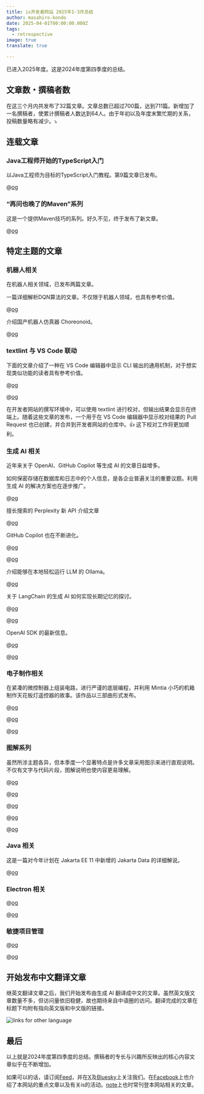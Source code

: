 ```yaml
---
title: is开发者网站 2025年1-3月总结
author: masahiro-kondo
date: 2025-04-01T00:00:00.000Z
tags:
  - retrospective
image: true
translate: true

---
```


已进入2025年度。这是2024年度第四季度的总结。

## 文章数・撰稿者数
在这三个月内共发布了32篇文章。文章总数已超过700篇，达到711篇。新增加了一名撰稿者，使累计撰稿者人数达到64人。由于年初以及年度末繁忙期的关系，投稿数量略有减少。⤵️

## 连载文章

### Java工程师开始的TypeScript入门
以Java工程师为目标的TypeScript入门教程。第9篇文章已发布。

@[og](/typescript-intro/introduction-to-typescript-for-java-engineer_generics/)

### “再问也晚了的Maven”系列
这是一个提供Maven技巧的系列。好久不见，终于发布了新文章。

@[og](/blogs/2025/03/30/maven-java24-warning/)

## 特定主题的文章

### 机器人相关
在机器人相关领域，已发布两篇文章。

一篇详细解析DQN算法的文章。不仅限于机器人领域，也具有参考价值。

@[og](/robotics/rl/rl_for_robot/)

介绍国产机器人仿真器 Choreonoid。

@[og](/robotics/choreonoid/choreonoid_part1/)


### textlint 与 VS Code 联动
下面的文章介绍了一种在 VS Code 编辑器中显示 CLI 输出的通用机制，对于想实现类似功能的读者具有参考价值。

@[og](/blogs/2025/01/24/vscode-problemmatcher/)

@[og](/blogs/2025/01/27/textlint-tuning-allowlist/)

在开发者网站的撰写环境中，可以使用 textlint 进行校对，但输出结果会显示在终端上。随着这些文章的发布，一个用于在 VS Code 编辑器中显示校对结果的 Pull Request 也已创建，并合并到开发者网站的仓库中。👍 这下校对工作将更加顺利。

### 生成 AI 相关
近年来关于 OpenAI、GitHub Copilot 等生成 AI 的文章日益增多。

如何保密存储在数据库和日志中的个人信息，是各企业普遍关注的重要议题。利用生成 AI 的解决方案也在逐步推广。

@[og](/blogs/2025/01/04/presidio-intro/)

擅长搜索的 Perplexity 新 API 介绍文章

@[og](/blogs/2025/01/22/perplexity-sonar-intro/)

GitHub Copilot 也在不断进化。

@[og](/blogs/2025/02/15/refactor-code-with-github-copilot-edits/)

@[og](/blogs/2025/02/16/try-github-copilot-agent/)

介绍能够在本地轻松运行 LLM 的 Ollama。

@[og](/blogs/2025/02/20/ollama_local_llm/)

关于 LangChain 的生成 AI 如何实现长期记忆的探讨。

@[og](/blogs/2025/02/26/langmem-intro/)

@[og](/blogs/2025/03/12/langmem-aurora-pgvector/)

OpenAI SDK 的最新信息。

@[og](/blogs/2025/03/19/openai-responses-api-filesearch/)

@[og](/blogs/2025/03/23/openai-agents-sdk-intro/)

### 电子制作相关
在紧凑的微控制器上组装电路，进行严谨的底层编程，并利用 Mintia 小巧的机箱制作天花板灯遥控器的故事。该作品以三部曲形式发布。

@[og](/blogs/2025/03/28/ir-remote-control-with-attiny13a_epi1/)

@[og](/blogs/2025/03/28/ir-remote-control-with-attiny13a_epi2/)

@[og](/blogs/2025/03/28/ir-remote-control-with-attiny13a_epi3/)

### 图解系列

虽然所涉主题各异，但本季度一个显著特点是许多文章采用图示来进行直观说明。不仅有文字与代码片段，图解说明也使内容更易理解。

@[og](/blogs/2025/01/10/go-conc/)

@[og](/blogs/2025/01/17/cycle-postgres/)

@[og](/blogs/2025/01/22/build_system_ninja/)

@[og](/blogs/2025/02/07/bgp-simulation/)

@[og](/blogs/2025/02/14/bgp-simulation-2/)

### Java 相关
这是一篇对今年计划在 Jakarta EE 11 中新增的 Jakarta Data 的详细解说。

@[og](/blogs/2025/03/12/getting-started-with-jakarta-data-1/)

### Electron 相关
@[og](/blogs/2025/01/07/build-context-menu-in-electron-app/)

@[og](/blogs/2025/03/31/electron-v35-service-worker-preload-scripts/)

### 敏捷项目管理
@[og](/blogs/2025/03/24/what_is_project_management/)

@[og](/blogs/2025/03/27/scrum-books/)

## 开始发布中文翻译文章
继英文翻译文章之后，我们开始发布由生成 AI 翻译成中文的文章。虽然英文版文章数量不多，但访问量依旧稳健，故也期待来自中语圈的访问。翻译完成的文章在标题下均附有指向英文版和中文版的链接。

![links for other language](https://i.gyazo.com/d8c0a63051e5e820a2133ace0a00d049.png)

## 最后
以上就是2024年度第四季度的总结。撰稿者的专长与兴趣所反映出的核心内容文章似乎在不断增加。

如果可以的话，请订阅[Feed](/feed/)，并在[X](https://x.com/MamezouDev)及[Bluesky](https://bsky.app/profile/mamezoudev.bsky.social)上关注我们。在[Facebook](https://www.facebook.com/mamezou.jp)上也介绍了本网站的重点文章以及有关is的活动。[note](https://note.com/mamezou_info)上也时常刊登本网站相关的文章。
